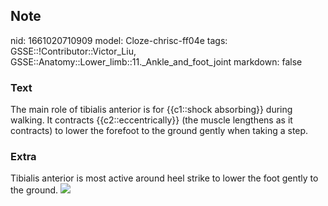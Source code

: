 ## Note
nid: 1661020710909
model: Cloze-chrisc-ff04e
tags: GSSE::!Contributor::Victor_Liu, GSSE::Anatomy::Lower_limb::11._Ankle_and_foot_joint
markdown: false

### Text
The main role of tibialis anterior is for {{c1::shock absorbing}} during walking. It contracts {{c2::eccentrically}} (the muscle lengthens as it contracts) to lower the forefoot to the ground gently when taking a step.

### Extra
Tibialis anterior is most active around heel strike to lower the
foot gently to the ground. <img src= 
"paste-3825129b4fa59a01749401ccfa864046e6879703.jpg">
